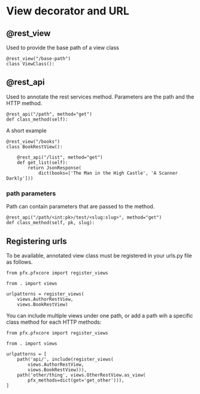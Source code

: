 # View decorator and URL
## @rest_view
Used to provide the base path of a view class
```
@rest_view("/base-path")
class ViewClass():
```

## @rest_api
Used to annotate the rest services method.
Parameters are the path and the HTTP method.
```
@rest_api("/path", method="get")
def class_method(self):
```

A short example
```
@rest_view("/books")
class BookRestView():

    @rest_api("/list", method="get")
    def get_list(self):
        return JsonResponse(
            dict(books=['The Man in the High Castle', 'A Scanner Darkly']))
```

### path parameters
Path can contain parameters that are passed to the method.
```
@rest_api("/path/<int:pk>/test/<slug:slug>", method="get")
def class_method(self, pk, slug):
```

## Registering urls
To be available, annotated view class must be registered
in your urls.py file as follows.
```
from pfx.pfxcore import register_views

from . import views

urlpatterns = register_views(
    views.AuthorRestView,
    views.BookRestView)
```
You can include multiple views under one path, or add a path
wih a specific class method for each HTTP methods:
```
from pfx.pfxcore import register_views

from . import views

urlpatterns = [
    path('api/', include(register_views(
        views.AuthorRestView,
        views.BookRestView))),
    path('other/thing', views.OtherRestView.as_view(
        pfx_methods=dict(get='get_other'))),
]
```
